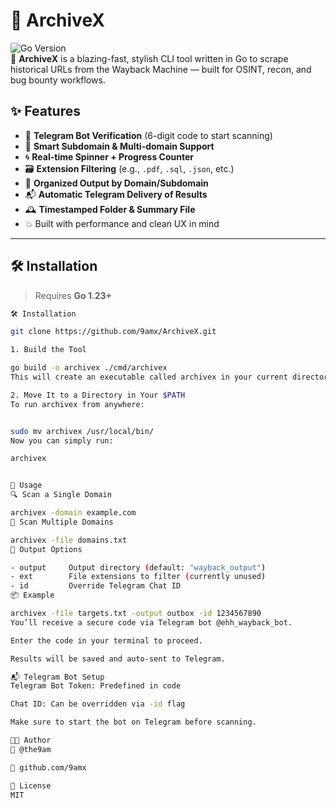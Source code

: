 # 🚀 ArchiveX

![Go Version](https://img.shields.io/badge/go-1.23%2B-blue)  
🔎 **ArchiveX** is a blazing-fast, stylish CLI tool written in Go to scrape historical URLs from the Wayback Machine — built for OSINT, recon, and bug bounty workflows.

## ✨ Features

- 🔐 **Telegram Bot Verification** (6-digit code to start scanning)
- 🧠 **Smart Subdomain & Multi-domain Support**
- 🌀 **Real-time Spinner + Progress Counter**
- 🗃️ **Extension Filtering** (e.g., `.pdf`, `.sql`, `.json`, etc.)
- 📁 **Organized Output by Domain/Subdomain**
- 📬 **Automatic Telegram Delivery of Results**
- 🕰️ **Timestamped Folder & Summary File**
- 💥 Built with performance and clean UX in mind

---

## 🛠️ Installation

> Requires **Go 1.23+**

```bash
🛠️ Installation

git clone https://github.com/9amx/ArchiveX.git

1. Build the Tool

go build -o archivex ./cmd/archivex
This will create an executable called archivex in your current directory.

2. Move It to a Directory in Your $PATH
To run archivex from anywhere:


sudo mv archivex /usr/local/bin/
Now you can simply run:

archivex


🧪 Usage
🔍 Scan a Single Domain

archivex -domain example.com
📄 Scan Multiple Domains

archivex -file domains.txt
🧾 Output Options

- output     Output directory (default: "wayback_output")
- ext        File extensions to filter (currently unused)
- id         Override Telegram Chat ID
📦 Example

archivex -file targets.txt -output outbox -id 1234567890
You’ll receive a secure code via Telegram bot @ehh_wayback_bot.

Enter the code in your terminal to proceed.

Results will be saved and auto-sent to Telegram.

📬 Telegram Bot Setup
Telegram Bot Token: Predefined in code

Chat ID: Can be overridden via -id flag

Make sure to start the bot on Telegram before scanning.

🧑‍💻 Author
👤 @the9am

🔗 github.com/9amx

📝 License
MIT




